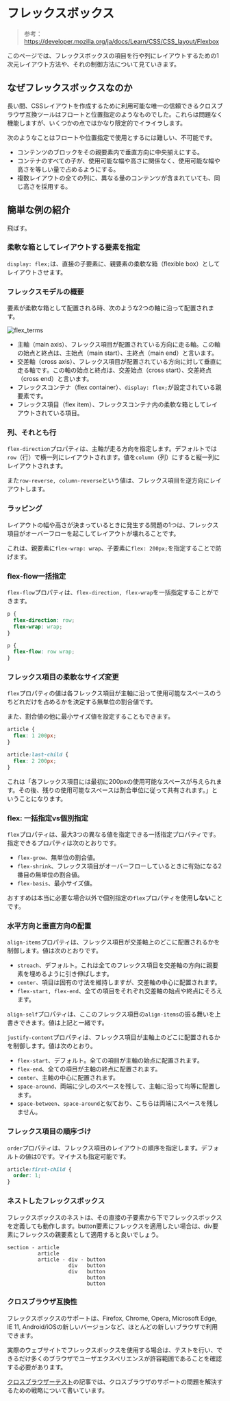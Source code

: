 # フレックスボックス

> 参考：https://developer.mozilla.org/ja/docs/Learn/CSS/CSS_layout/Flexbox

このページでは、フレックスボックスの項目を行や列にレイアウトするための1次元レイアウト方法や、それの制御方法について見ていきます。

## なぜフレックスボックスなのか

長い間、CSSレイアウトを作成するために利用可能な唯一の信頼できるクロスブラウザ互換ツールはフロートと位置指定のようなものでした。これらは問題なく機能しますが、いくつかの点ではかなり限定的でイライラします。

次のようなことはフロートや位置指定で使用とするには難しい、不可能です。

- コンテンツのブロックをその親要素内で垂直方向に中央揃えにする。
- コンテナのすべての子が、使用可能な幅や高さに関係なく、使用可能な幅や高さを等しい量で占めるようにする。
- 複数レイアウトの全ての列に、異なる量のコンテンツが含まれていても、同じ高さを採用する。

## 簡単な例の紹介

飛ばす。

### 柔軟な箱としてレイアウトする要素を指定

`display: flex;`は、直接の子要素に、親要素の柔軟な箱（flexible box）としてレイアウトさせます。

### フレックスモデルの概要

要素が柔軟な箱として配置される時、次のような2つの軸に沿って配置されます。

![flex_terms](https://developer.mozilla.org/en-US/docs/Learn/CSS/CSS_layout/Flexbox/flex_terms.png)

- 主軸（main axis）、フレックス項目が配置されている方向に走る軸。この軸の始点と終点は、主始点（main start）、主終点（main end）と言います。
- 交差軸（cross axis）、フレックス項目が配置されている方向に対して垂直に走る軸です。この軸の始点と終点は、交差始点（cross start）、交差終点（cross end）と言います。
- フレックスコンテナ（flex container）、`display: flex;`が設定されている親要素です。
- フレックス項目（flex item）、フレックスコンテナ内の柔軟な箱としてレイアウトされている項目。

### 列、それとも行

`flex-direction`プロパティは、主軸が走る方向を指定します。デフォルトでは`row`（行）で横一列にレイアウトされます。値を`column`（列）にすると縦一列にレイアウトされます。

また`row-reverse, column-reverse`という値は、フレックス項目を逆方向にレイアウトします。

### ラッピング

レイアウトの幅や高さが決まっているときに発生する問題の1つは、フレックス項目がオーバーフローを起こしてレイアウトが壊れることです。

これは、親要素に`flex-wrap: wrap`、子要素に`flex: 200px;`を指定することで防げます。

### flex-flow一括指定

`flex-flow`プロパティは、`flex-direction, flex-wrap`を一括指定することができます。

```css
p {
  flex-direction: row;
  flex-wrap: wrap;
}

p {
  flex-flow: row wrap;
}
```

### フレックス項目の柔軟なサイズ変更

`flex`プロパティの値は各フレックス項目が主軸に沿って使用可能なスペースのうちどれだけを占めるかを決定する無単位の割合値です。

また、割合値の他に最小サイズ値を設定することもできます。

```css
article {
  flex: 1 200px;
}

article:last-child {
  flex: 2 200px;
}
```

これは「各フレックス項目には最初に200pxの使用可能なスペースが与えられます。その後、残りの使用可能なスペースは割合単位に従って共有されます。」ということになります。

### flex: 一括指定vs個別指定

`flex`プロパティは、最大3つの異なる値を指定できる一括指定プロパティです。指定できるプロパティは次のとおりです。

- `flex-grow`、無単位の割合値。
- `flex-shrink`、フレックス項目がオーバーフローしているときに有効になる2番目の無単位の割合値。
- `flex-basis`、最小サイズ値。

おすすめは本当に必要な場合以外で個別指定の`flex`プロパティを使用**しない**ことです。

### 水平方向と垂直方向の配置

`align-items`プロパティは、フレックス項目が交差軸上のどこに配置されるかを制御します。値は次のとおりです。

- `streach`、デフォルト。これは全てのフレックス項目を交差軸の方向に親要素を埋めるように引き伸ばします。
- `center`、項目は固有の寸法を維持しますが、交差軸の中心に配置されます。
- `flex-start, flex-end`、全ての項目をそれぞれ交差軸の始点や終点にそろえます。

`align-self`プロパティは、ここのフレックス項目の`align-items`の振る舞いを上書きできます。値は上記と一緒です。

`justify-content`プロパティは、フレックス項目が主軸上のどこに配置されるかを制御します。値は次のとおり。

- `flex-start`、デフォルト。全ての項目が主軸の始点に配置されます。
- `flex-end`、全ての項目が主軸の終点に配置されます。
- `center`、主軸の中心に配置されます。
- `space-around`、両端に少しのスペースを残して、主軸に沿って均等に配置します。
- `space-between`、`space-around`と似ており、こちらは両端にスペースを残しません。

### フレックス項目の順序づけ

`order`プロパティは、フレックス項目のレイアウトの順序を指定します。デフォルトの値は0です。マイナスも指定可能です。

```css
article:first-child {
  order: 1;
}
```

### ネストしたフレックスボックス

フレックスボックスのネストは、その直接の子要素から下でフレックスボックスを定義しても動作します。button要素にフレックスを適用したい場合は、div要素にフレックスの親要素として適用すると良いでしょう。

```text
section - article
          article
          article - div - button
                    div   button
                    div   button
                          button
                          button
```

### クロスブラウザ互換性

フレックスボックスのサポートは、Firefox, Chrome, Opera, Microsoft Edge, IE 11, Android/iOSの新しいバージョンなど、ほとんどの新しいブラウザで利用できます。

実際のウェブサイトでフレックスボックスを使用する場合は、テストを行い、できるだけ多くのブラウザでユーザエクスペリエンスが許容範囲であることを確認する必要があります。

[クロスブラウザーテスト](https://developer.mozilla.org/ja/docs/Learn/Tools_and_testing/Cross_browser_testing)の記事では、クロスブラウザのサポートの問題を解決するための戦略について書いています。
